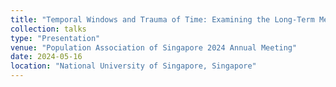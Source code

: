 ```yaml
---
title: "Temporal Windows and Trauma of Time: Examining the Long-Term Mental Health Impact of Childhood Father Absence Experience"
collection: talks
type: "Presentation"
venue: "Population Association of Singapore 2024 Annual Meeting"
date: 2024-05-16
location: "National University of Singapore, Singapore"
---
```

